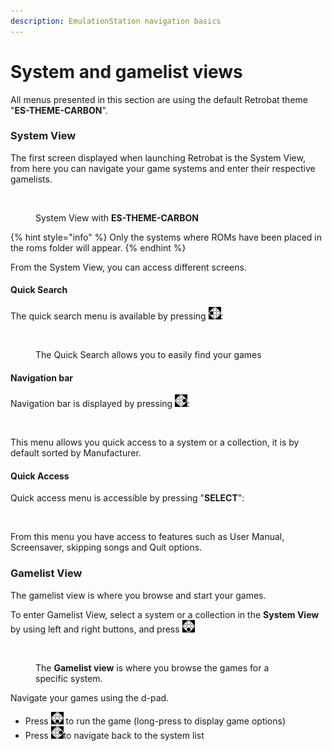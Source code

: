 ```yaml
---
description: EmulationStation navigation basics
---
```


# System and gamelist views

All menus presented in this section are using the default Retrobat theme "**ES-THEME-CARBON**".

### System View

The first screen displayed when launching Retrobat is the System View, from here you can navigate your game systems and enter their respective gamelists.

<figure><img src="https://i.imgur.com/pYMalry.png" alt=""><figcaption><p>System View with <strong>ES-THEME-CARBON</strong></p></figcaption></figure>

{% hint style="info" %}
Only the systems where ROMs have been placed in the roms folder will appear.
{% endhint %}

From the System View, you can access different screens.

#### Quick Search&#x20;

The quick search menu is available by pressing ![](<../.gitbook/assets/image (2) (1).png>):&#x20;

<figure><img src="https://i.imgur.com/4jmo9se.png" alt=""><figcaption><p>The Quick Search allows you to easily find your games</p></figcaption></figure>

#### Navigation bar

Navigation bar is displayed by pressing ![](<../.gitbook/assets/image (4).png>):&#x20;

<figure><img src="https://i.imgur.com/X1GYL7I.png" alt=""><figcaption></figcaption></figure>

This menu allows you quick access to a system or a collection, it is by default sorted by Manufacturer.

#### Quick Access

Quick access menu is accessible by pressing "**SELECT**":

<figure><img src="https://i.imgur.com/1di2p43.png" alt=""><figcaption></figcaption></figure>

From this menu you have access to features such as User Manual, Screensaver, skipping songs and Quit options.

### Gamelist View

The gamelist view is where you browse and start your games.

To enter Gamelist View, select a system or a collection in the **System View** by using left and right buttons, and press ![](<../.gitbook/assets/image (1) (2).png>)

<figure><img src="https://i.imgur.com/TTC0HMH.png" alt=""><figcaption><p>The <strong>Gamelist view</strong> is where you browse the games for a specific system.</p></figcaption></figure>

Navigate your games using the d-pad.

* Press ![](<../.gitbook/assets/image (1) (2).png>) to run the game (long-press to display game options)
* Press ![](<../.gitbook/assets/image (4).png>)to navigate back to the system list
